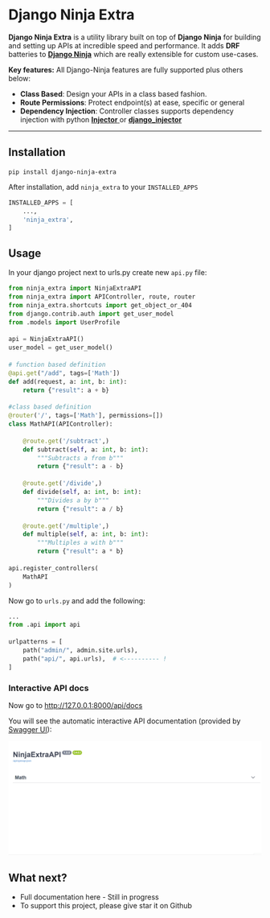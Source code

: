 # Django Ninja Extra

**Django Ninja Extra** is a utility library built on top of **Django Ninja** for building and setting up APIs at incredible speed and performance. It adds **DRF** batteries to [**Django Ninja**](https://django-ninja.rest-framework.com) which are really extensible for custom use-cases.

**Key features:**
All Django-Ninja features are fully supported plus others below:

- **Class Based**: Design your APIs in a class based fashion.
- **Route Permissions**: Protect endpoint(s) at ease, specific or general
- **Dependency Injection**: Controller classes supports dependency injection with python [**Injector** ](https://injector.readthedocs.io/en/latest/) or [**django_injector**](https://github.com/blubber/django_injector)

---

## Installation

```
pip install django-ninja-extra
```
After installation, add `ninja_extra` to your `INSTALLED_APPS`

```Python 
INSTALLED_APPS = [
    ...,
    'ninja_extra',
]
```

## Usage

In your django project next to urls.py create new `api.py` file:

```Python
from ninja_extra import NinjaExtraAPI
from ninja_extra import APIController, route, router
from ninja_extra.shortcuts import get_object_or_404
from django.contrib.auth import get_user_model
from .models import UserProfile

api = NinjaExtraAPI()
user_model = get_user_model()

# function based definition
@api.get("/add", tags=['Math'])
def add(request, a: int, b: int):
    return {"result": a + b}

#class based definition
@router('/', tags=['Math'], permissions=[])
class MathAPI(APIController):

    @route.get('/subtract',)
    def subtract(self, a: int, b: int):
        """Subtracts a from b"""
        return {"result": a - b}

    @route.get('/divide',)
    def divide(self, a: int, b: int):
        """Divides a by b"""
        return {"result": a / b}
    
    @route.get('/multiple',)
    def multiple(self, a: int, b: int):
        """Multiples a with b"""
        return {"result": a * b}
    
api.register_controllers(
    MathAPI
)
```

Now go to `urls.py` and add the following:

```Python
...
from .api import api

urlpatterns = [
    path("admin/", admin.site.urls),
    path("api/", api.urls),  # <---------- !
]
```

### Interactive API docs

Now go to <a href="http://127.0.0.1:8000/api/docs" target="_blank">http://127.0.0.1:8000/api/docs</a>

You will see the automatic interactive API documentation (provided by <a href="https://github.com/swagger-api/swagger-ui" target="_blank">Swagger UI</a>):

![Swagger UI](docs/images/ui_swagger_preview_readme.gif)
## What next?

- Full documentation here - Still in progress
- To support this project, please give star it on Github

